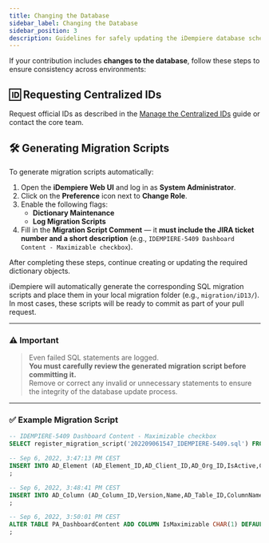 ```yaml
---
title: Changing the Database
sidebar_label: Changing the Database
sidebar_position: 3
description: Guidelines for safely updating the iDempiere database schema
---
```


If your contribution includes **changes to the database**, follow these steps to ensure consistency across environments:

## 🆔 Requesting Centralized IDs
Request official IDs as described in the [Manage the Centralized IDs](https://wiki.idempiere.org/en/Centralized_ID_Management) guide or contact the core team.

## 🛠 Generating Migration Scripts

To generate migration scripts automatically:

1. Open the **iDempiere Web UI** and log in as **System Administrator**.
2. Click on the **Preference** icon next to **Change Role**.
3. Enable the following flags:
   - **Dictionary Maintenance**
   - **Log Migration Scripts**
4. Fill in the **Migration Script Comment** — it **must include the JIRA ticket number and a short description** (e.g., `IDEMPIERE-5409 Dashboard Content - Maximizable checkbox`).

After completing these steps, continue creating or updating the required dictionary objects.

iDempiere will automatically generate the corresponding SQL migration scripts and place them in your local migration folder (e.g., `migration/iD13/`). In most cases, these scripts will be ready to commit as part of your pull request.

---

### ⚠️ Important

> Even failed SQL statements are logged.  
> **You must carefully review the generated migration script before committing it.**  
> Remove or correct any invalid or unnecessary statements to ensure the integrity of the database update process.

---

### ✅ Example Migration Script

```sql
-- IDEMPIERE-5409 Dashboard Content - Maximizable checkbox
SELECT register_migration_script('202209061547_IDEMPIERE-5409.sql') FROM dual;

-- Sep 6, 2022, 3:47:13 PM CEST
INSERT INTO AD_Element (AD_Element_ID,AD_Client_ID,AD_Org_ID,IsActive,Created,CreatedBy,Updated,UpdatedBy,ColumnName,Name,PrintName,EntityType,AD_Element_UU) VALUES (203651,0,0,'Y',TO_TIMESTAMP('2022-09-06 15:47:13','YYYY-MM-DD HH24:MI:SS'),100,TO_TIMESTAMP('2022-09-06 15:47:13','YYYY-MM-DD HH24:MI:SS'),100,'IsMaximizable','Is Maximizable','Is Maximizable','D','250c4f55-23e9-48d7-b5b4-0154ecf8b52a')
;

-- Sep 6, 2022, 3:48:41 PM CEST
INSERT INTO AD_Column (AD_Column_ID,Version,Name,AD_Table_ID,ColumnName,DefaultValue,FieldLength,IsKey,IsParent,IsMandatory,IsTranslated,IsIdentifier,SeqNo,IsEncrypted,AD_Reference_ID,AD_Client_ID,AD_Org_ID,IsActive,Created,CreatedBy,Updated,UpdatedBy,AD_Element_ID,IsUpdateable,IsSelectionColumn,EntityType,IsSyncDatabase,IsAlwaysUpdateable,IsAutocomplete,IsAllowLogging,AD_Column_UU,IsAllowCopy,SeqNoSelection,IsToolbarButton,IsSecure,FKConstraintType,IsHtml) VALUES (215283,0,'Is Maximizable',50010,'IsMaximizable','Y',1,'N','N','Y','N','N',0,'N',20,0,0,'Y',TO_TIMESTAMP('2022-09-06 15:48:40','YYYY-MM-DD HH24:MI:SS'),100,TO_TIMESTAMP('2022-09-06 15:48:40','YYYY-MM-DD HH24:MI:SS'),100,203651,'Y','N','D','N','N','N','Y','afa27a31-f8f8-4bc4-a734-b136e430793a','Y',0,'N','N','N','N')
;

-- Sep 6, 2022, 3:50:01 PM CEST
ALTER TABLE PA_DashboardContent ADD COLUMN IsMaximizable CHAR(1) DEFAULT 'Y' CHECK (IsMaximizable IN ('Y','N')) NOT NULL
;
```
